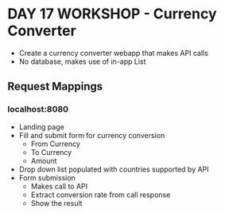 # DAY 17 WORKSHOP - Currency Converter
- Create a currency converter webapp that makes API calls
- No database, makes use of in-app List

## Request Mappings
### localhost:8080
- Landing page
- Fill and submit form for currency conversion
  - From Currency
  - To Currency
  - Amount
- Drop down list populated with countries supported by API
- Form submission
  - Makes call to API
  - Extract conversion rate from call response
  - Show the result
